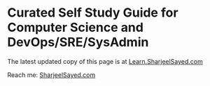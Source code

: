# Curated Self Study Guide for Computer Science and DevOps/SRE/SysAdmin

  The latest updated copy of this page is at [Learn.SharjeelSayed.com](http://Learn.SharjeelSayed.com)
  
  Reach me: [SharjeelSayed.com](http://SharjeelSayed.com)
